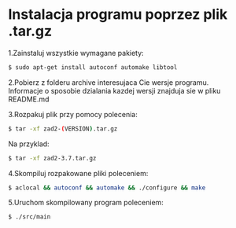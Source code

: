 
# Instalacja programu poprzez plik .tar.gz

1.Zainstaluj wszystkie wymagane pakiety:
```sh
$ sudo apt-get install autoconf automake libtool
```

2.Pobierz z folderu archive interesujaca Cie wersje programu. \
Informacje o sposobie dzialania kazdej wersji znajduja sie w pliku README.md

3.Rozpakuj plik przy pomocy polecenia:
```sh
$ tar -xf zad2-(VERSION).tar.gz
```
Na przyklad:
```sh
$ tar -xf zad2-3.7.tar.gz
```

4.Skompiluj rozpakowane pliki poleceniem:
```sh
$ aclocal && autoconf && automake && ./configure && make
```

5.Uruchom skompilowany program poleceniem:
```sh
$ ./src/main
```
